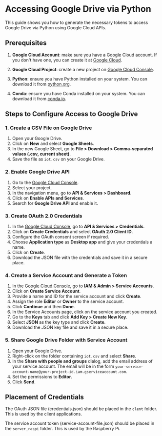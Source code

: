 # Accessing Google Drive via Python
This guide shows you how to generate the necessary tokens to access Google Drive via Python using Google Cloud APIs.

## Prerequisites
1. **Google Cloud Account**: make sure you have a Google Cloud account. If you don't have one, you can create it at [Google Cloud](https://cloud.google.com/).

2. **Google Cloud Project**: create a new project on [Google Cloud Console](https://console.cloud.google.com/).

3. **Python**: ensure you have Python installed on your system. You can download it from [python.org](https://www.python.org/).

4. **Conda**: ensure you have Conda installed on your system. You can download it from [conda.io](https://conda.io/projects/conda/en/latest/user-guide/install/index.html).


## Steps to Configure Access to Google Drive
### 1. Create a CSV File on Google Drive
1. Open your Google Drive.
2. Click on **New** and select **Google Sheets**.
3. In the new Google Sheet, go to **File > Download > Comma-separated values (.csv, current sheet)**.
4. Save the file as `iot.csv` on your Google Drive.

### 2. Enable Google Drive API
1. Go to the [Google Cloud Console](https://console.cloud.google.com/).
2. Select your project.
3. In the navigation menu, go to **API & Services > Dashboard**.
4. Click on **Enable APIs and Services**.
5. Search for **Google Drive API** and enable it.

### 3. Create OAuth 2.0 Credentials
1. In the [Google Cloud Console](https://console.cloud.google.com/), go to **API & Services > Credentials**.
2. Click on **Create Credentials** and select **OAuth 2.0 Client ID**.
3. Configure the OAuth consent screen if required.
4. Choose **Application type** as **Desktop app** and give your credentials a name.
5. Click on **Create**.
6. Download the JSON file with the credentials and save it in a secure place.

### 4. Create a Service Account and Generate a Token
1. In the [Google Cloud Console](https://console.cloud.google.com/), go to **IAM & Admin > Service Accounts**.
2. Click on **Create Service Account**.
3. Provide a name and ID for the service account and click **Create**.
4. Assign the role **Editor** or **Owner** to the service account.
5. Click **Continue** and then **Done**.
6. In the Service Accounts page, click on the service account you created.
7. Go to the **Keys** tab and click **Add Key > Create New Key**.
8. Select **JSON** as the key type and click **Create**.
9. Download the JSON key file and save it in a secure place.

### 5. Share Google Drive Folder with Service Account
1. Open your Google Drive.
2. Right-click on the folder containing `iot.csv` and select **Share**.
3. In the **Share with people and groups** dialog, add the email address of your service account. The email will be in the form `your-service-account-name@your-project-id.iam.gserviceaccount.com`.
4. Set the permissions to **Editor**.
5. Click **Send**.

## Placement of Credentials
The OAuth JSON file (credentials.json) should be placed in the `clent` folder. This is used by the client applications. 

The service account token (service-account-file.json) should be placed in the `server_raspi` folder. This is used by the Raspberry Pi. 
